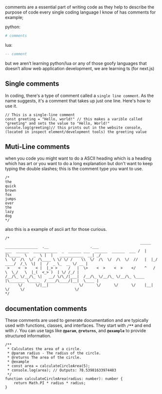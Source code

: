 comments are a  essential part of writing code as they help to describe the purpose of code every single coding language I know of has comments for example;

python:

```python
# comments
```

lua:

```lua
-- comment
```

but we aren’t learning python/lua or any of those goofy languages that doesn’t allow web application development, we are learning ts (for next.js) 

## Single comments

In coding, there's a type of comment called a `single line comment`. As the name suggests, it's a comment that takes up just one line. Here's how to use it.

```tsx
// This is a single-line comment
const greeting = "Hello, world!" // this makes a varible called "greeting" and sets the value to "Hello, World!"
console.log(greeting)// this prints out in the website console, (located in inspect element/development tools) the greeting value
```

## Muti-Line comments

when you code you might want to do a ASCII heading which is a heading which has art or you want to do a long explanation but don't want to keep typing the double slashes; this is the comment type you want to use.

```tsx
/*
the
quick
brown
fox
jumps
over
the
lazy
dog
*/
```

also this is a example of ascii art for those curious.

```tsx
/*
                                                              _____ _______________  .__                   .___
___  ______  ___________  _  ______ ___  ______  ______  ___ /  |  |\_____  \   _  \ |  |   ___________  __| _/
\  \/  /\  \/  /\____ \ \/ \/ /    \\  \/  /\  \/  /\  \/  //   |  |_/  ____/  /_\  \|  |  /  _ \_  __ \/ __ | 
 >    <  >    < |  |_> >     /   |  \>    <  >    <  >    </    ^   /       \  \_/   \  |_(  <_> )  | \/ /_/ | 
/__/\_ \/__/\_ \|   __/ \/\_/|___|  /__/\_ \/__/\_ \/__/\_ \____   |\_______ \_____  /____/\____/|__|  \____ | 
      \/      \/|__|              \/      \/      \/      \/    |__|        \/     \/                       \/ 
*/
```

## documentation comments

These comments are used to generate documentation and are typically used with functions, classes, and interfaces. They start with **`/**`** and end with **`/`**. You can use tags like **`@param`**, **`@returns`**, and **`@example`** to provide structured information.

```tsx
/**
 * Calculates the area of a circle.
 * @param radius - The radius of the circle.
 * @returns The area of the circle.
 * @example
 * const area = calculateCircleArea(5);
 * console.log(area); // Outputs: 78.53981633974483
 */
function calculateCircleArea(radius: number): number {
    return Math.PI * radius * radius;
}
```
